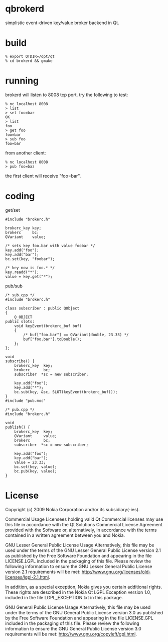 qbrokerd
========

simplistic event-driven key/value broker backend in Qt.

build
=====

	% export QTDIR=/opt/qt
	% cd brokerd && gmake

running
=======

brokerd will listen to 8008 tcp port. try the following to test:

	% nc localhost 8008
	> list
	> set foo=bar
	OK
	> list
	foo
	> get foo
	foo=bar
	> sub foo
	foo=bar

from another client:

	% nc localhost 8008
	> pub foo=baz

the first client will receive "foo=bar".

coding
======

get/set

	#include "brokerc.h"

	brokerc_key	key;
	brokerc		bc;
	QVariant	value;

	/* sets key foo.bar with value foobar */
	key.add("foo");
	key.add("bar");
	bc.set(key, "foobar");

	/* key now is foo.* */
	key.readd("*");
	value = key.get("*");

pub/sub

	/* sub.cpp */
	#include "brokerc.h"

	class subscriber : public QObject
	{
		Q_OBJECT
	public slots:
		void keyEvent(brokerc_buf buf)
		{
			/* buf["foo.bar"] == QVariant(double, 23.33) */
			buf["foo.bar"].toDouble();
		};
	};

	void
	subscribe() {
		brokerc_key	 key;
		brokerc		 bc;
		subscriber	*sc = new subscriber;

		key.add("foo");
		key.add("*");
		bc.sub(key, &sc, SLOT(keyEvent(brokerc_buf)));
	}
	#include "pub.moc"

	/* pub.cpp */
	#include "brokerc.h"

	void
	publish() {
		brokerc_key	 key;
		QVariant	 value;
		brokerc		 bc;
		subscriber	*sc = new subscriber;

		key.add("foo");
		key.add("bar");
		value = 23.33;
		bc.set(key, value);
		bc.pub(key, value);
	}

License
=======

Copyright (c) 2009 Nokia Corporation and/or its subsidiary(-ies).

Commercial Usage
Licensees holding valid Qt Commercial licenses may use this file in
accordance with the Qt Solutions Commercial License Agreement provided
with the Software or, alternatively, in accordance with the terms
contained in a written agreement between you and Nokia.

GNU Lesser General Public License Usage
Alternatively, this file may be used under the terms of the GNU Lesser
General Public License version 2.1 as published by the Free Software
Foundation and appearing in the file LICENSE.LGPL included in the
packaging of this file.  Please review the following information to
ensure the GNU Lesser General Public License version 2.1 requirements
will be met: http://www.gnu.org/licenses/old-licenses/lgpl-2.1.html.

In addition, as a special exception, Nokia gives you certain
additional rights. These rights are described in the Nokia Qt LGPL
Exception version 1.0, included in the file LGPL_EXCEPTION.txt in this
package.

GNU General Public License Usage
Alternatively, this file may be used under the terms of the GNU
General Public License version 3.0 as published by the Free Software
Foundation and appearing in the file LICENSE.GPL included in the
packaging of this file.  Please review the following information to
ensure the GNU General Public License version 3.0 requirements will be
met: http://www.gnu.org/copyleft/gpl.html.
